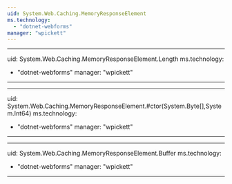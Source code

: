 ```yaml
---
uid: System.Web.Caching.MemoryResponseElement
ms.technology: 
  - "dotnet-webforms"
manager: "wpickett"
---
```


---
uid: System.Web.Caching.MemoryResponseElement.Length
ms.technology: 
  - "dotnet-webforms"
manager: "wpickett"
---

---
uid: System.Web.Caching.MemoryResponseElement.#ctor(System.Byte[],System.Int64)
ms.technology: 
  - "dotnet-webforms"
manager: "wpickett"
---

---
uid: System.Web.Caching.MemoryResponseElement.Buffer
ms.technology: 
  - "dotnet-webforms"
manager: "wpickett"
---
